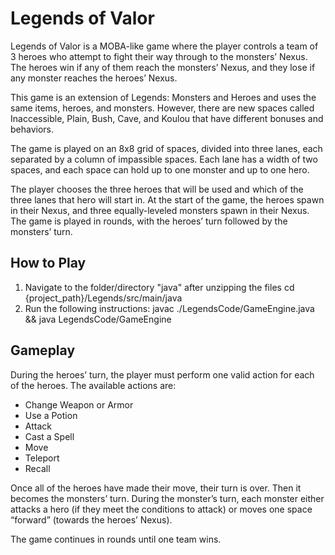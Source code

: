 # Legends of Valor
Legends of Valor is a MOBA-like game where the player controls a team of 3 heroes who attempt to fight their way through to the monsters’ Nexus. The heroes win if any of them reach the monsters’ Nexus, and they lose if any monster reaches the heroes’ Nexus.

This game is an extension of Legends: Monsters and Heroes and uses the same items, heroes, and monsters. However, there are new spaces called Inaccessible, Plain, Bush, Cave, and Koulou that have different bonuses and behaviors.

The game is played on an 8x8 grid of spaces, divided into three lanes, each separated by a column of impassible spaces. Each lane has a width of two spaces, and each space can hold up to one monster and up to one hero.

The player chooses the three heroes that will be used and which of the three lanes that hero will start in. At the start of the game, the heroes spawn in their Nexus, and three equally-leveled monsters spawn in their Nexus. The game is played in rounds, with the heroes’ turn followed by the monsters’ turn.

## How to Play
1. Navigate to the folder/directory "java" after unzipping the files
   cd {project_path}/Legends/src/main/java
2. Run the following instructions:
   javac ./LegendsCode/GameEngine.java && java LegendsCode/GameEngine

## Gameplay
During the heroes’ turn, the player must perform one valid action for each of the heroes. The available actions are:
* Change Weapon or Armor
* Use a Potion
* Attack
* Cast a Spell
* Move
* Teleport
* Recall

Once all of the heroes have made their move, their turn is over. Then it becomes the monsters’ turn. During the monster’s turn, each monster either attacks a hero (if they meet the conditions to attack) or moves one space “forward” (towards the heroes’ Nexus).

The game continues in rounds until one team wins.